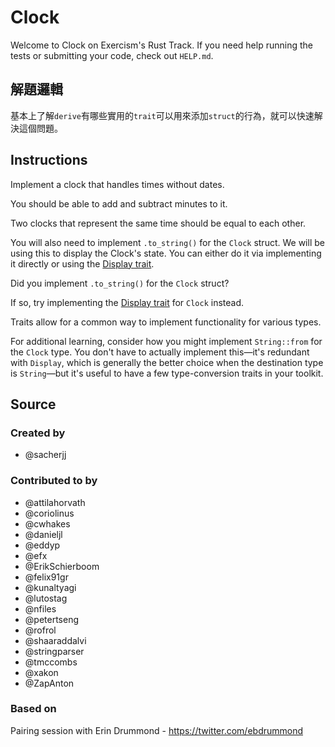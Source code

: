 # Clock

Welcome to Clock on Exercism's Rust Track.
If you need help running the tests or submitting your code, check out `HELP.md`.

## 解題邏輯

基本上了解`derive`有哪些實用的`trait`可以用來添加`struct`的行為，就可以快速解決這個問題。

## Instructions

Implement a clock that handles times without dates.

You should be able to add and subtract minutes to it.

Two clocks that represent the same time should be equal to each other.

You will also need to implement `.to_string()` for the `Clock` struct. We will be using this to display the Clock's state.  You can either do it via implementing it directly or using the [Display trait](https://doc.rust-lang.org/std/fmt/trait.Display.html).

Did you implement `.to_string()` for the `Clock` struct?

If so, try implementing the
[Display trait](https://doc.rust-lang.org/std/fmt/trait.Display.html) for `Clock` instead.

Traits allow for a common way to implement functionality for various types.

For additional learning, consider how you might implement `String::from` for the `Clock` type.
You don't have to actually implement this—it's redundant with `Display`, which is generally the
better choice when the destination type is `String`—but it's useful to have a few type-conversion
traits in your toolkit.

## Source

### Created by

- @sacherjj

### Contributed to by

- @attilahorvath
- @coriolinus
- @cwhakes
- @danieljl
- @eddyp
- @efx
- @ErikSchierboom
- @felix91gr
- @kunaltyagi
- @lutostag
- @nfiles
- @petertseng
- @rofrol
- @shaaraddalvi
- @stringparser
- @tmccombs
- @xakon
- @ZapAnton

### Based on

Pairing session with Erin Drummond - https://twitter.com/ebdrummond
